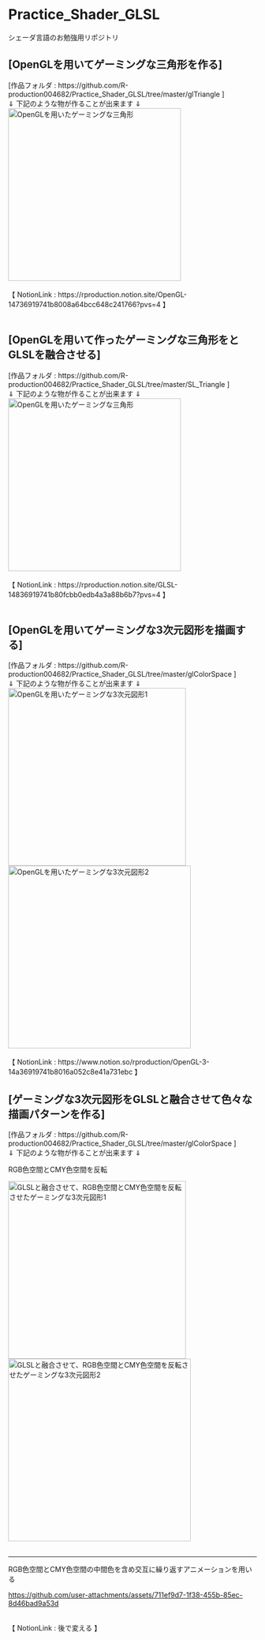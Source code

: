 # Practice_Shader_GLSL
シェーダ言語のお勉強用リポジトリ  

<!--OpenGLを用いてゲーミングな三角形を作る-->
<h2>[OpenGLを用いてゲーミングな三角形を作る] </h2>  
[作品フォルダ : https://github.com/R-production004682/Practice_Shader_GLSL/tree/master/glTriangle ]<br>
⇓ 下記のような物が作ることが出来ます ⇓<br>
<img
  src="https://github.com/user-attachments/assets/bd0c4d1d-7db1-4fef-a45e-e1892f6cbab8"
  alt="OpenGLを用いたゲーミングな三角形" 
  width="350" /><br>

 <br>
 【 NotionLink : https://rproduction.notion.site/OpenGL-14736919741b8008a64bcc648c241766?pvs=4 】<br>
<!--End of OpenGLを用いてゲーミングな三角形を作る-->

 <br>
<!--[OpenGLを用いて作ったゲーミングな三角形をとGLSLを融合させる] -->
  <h2>[OpenGLを用いて作ったゲーミングな三角形をとGLSLを融合させる] </h2>  
  [作品フォルダ : https://github.com/R-production004682/Practice_Shader_GLSL/tree/master/SL_Triangle ]<br>
  ⇓ 下記のような物が作ることが出来ます ⇓<br>
<img
  src="https://github.com/user-attachments/assets/dccfae6b-1a66-4019-a4d2-ef508ee96426"
  alt="OpenGLを用いたゲーミングな三角形" 
  width="350" /><br>

 <br>
  【 NotionLink : https://rproduction.notion.site/GLSL-14836919741b80fcbb0edb4a3a88b6b7?pvs=4 】<br>
 <!--end of [OpenGLを用いて作ったゲーミングな三角形をとGLSLを融合させる] -->
 <br>

 <!--OpenGLを用いてゲーミングな3次元図形を描画する-->
<h2>[OpenGLを用いてゲーミングな3次元図形を描画する] </h2>  
[作品フォルダ : https://github.com/R-production004682/Practice_Shader_GLSL/tree/master/glColorSpace ]<br>
⇓ 下記のような物が作ることが出来ます ⇓<br>
<img
  src="https://github.com/user-attachments/assets/de9f1f84-f45c-4e98-b81a-e97793835d9d"
  alt="OpenGLを用いたゲーミングな3次元図形1" 
  width="360" />
<img
  src="https://github.com/user-attachments/assets/b97357a1-a839-4d10-90c4-1c0f92ac75d5"
  alt="OpenGLを用いたゲーミングな3次元図形2" 
  width="370" />  
  <br>

 <br>
 【 NotionLink : https://www.notion.so/rproduction/OpenGL-3-14a36919741b8016a052c8e41a731ebc 】<br>
<!--End of OpenGLを用いてゲーミングな3次元図形を描画する-->

<!--ゲーミングな3次元図形をGLSLと融合させる-->
<h2>[ゲーミングな3次元図形をGLSLと融合させて色々な描画パターンを作る] </h2>  
[作品フォルダ : https://github.com/R-production004682/Practice_Shader_GLSL/tree/master/glColorSpace ]<br>
⇓ 下記のような物が作ることが出来ます ⇓<br>
<p>RGB色空間とCMY色空間を反転</p>
<img
  src="https://github.com/user-attachments/assets/79976484-ba72-49f7-b0f3-bc6b371b1327"
  alt="GLSLと融合させて、RGB色空間とCMY色空間を反転させたゲーミングな3次元図形1" 
  width="360" />
<img
  src="https://github.com/user-attachments/assets/00eb00d1-7e1d-41c2-8376-0e61b70a5238"
  alt="GLSLと融合させて、RGB色空間とCMY色空間を反転させたゲーミングな3次元図形2" 
  width="370" />  
  <br>
  <br>
  <hr>
  
RGB色空間とCMY色空間の中間色を含め交互に繰り返すアニメーションを用いる  

https://github.com/user-attachments/assets/711ef9d7-1f38-455b-85ec-8d46bad9a53d




 <br>
 【 NotionLink : 後で変える 】<br>
<!--End of ゲーミングな3次元図形をGLSLと融合させる-->

